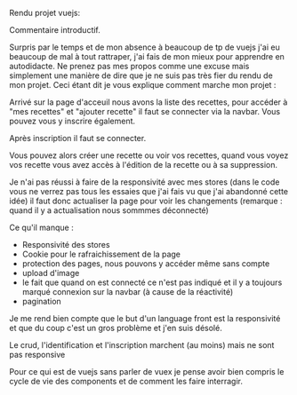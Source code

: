 Rendu projet vuejs:

Commentaire introductif.

Surpris par le temps et de mon absence à beaucoup de tp de vuejs j'ai eu beaucoup de mal à tout rattraper, j'ai fais de mon mieux pour apprendre en autodidacte.
Ne prenez pas mes propos comme une excuse mais simplement une manière de dire que je ne suis pas très fier du rendu de mon projet.
Ceci étant dit je vous explique comment marche mon projet :

Arrivé sur la page d'acceuil nous avons la liste des recettes, pour accéder à "mes recettes" et "ajouter recette" il faut se connecter via la navbar. Vous pouvez vous y inscrire également.

Après inscription il faut se connecter.

Vous pouvez alors créer une recette ou voir vos recettes, quand vous voyez vos recette vous avez accès à l'édition de la recette ou à sa suppression.


Je n'ai pas réussi à faire de la responsivité avec mes stores (dans le code vous ne verrez pas tous les essaies que j'ai fais vu que j'ai abandonné cette idée) il faut donc actualiser la page pour voir les changements (remarque : quand il y a actualisation nous sommmes déconnecté)

Ce qu'il manque :

- Responsivité des stores
- Cookie pour le rafraichissement de la page
- protection des pages, nous pouvons y accéder même sans compte
- upload d'image
- le fait que quand on est connecté ce n'est pas indiqué et il y a toujours marqué connexion sur la navbar (à cause de la réactivité)
- pagination

Je me rend bien compte que le but d'un language front est la responsivité et que du coup c'est un gros problème et j'en suis désolé.

Le crud, l'identification et l'inscription marchent (au moins) mais ne sont pas responsive

Pour ce qui est de vuejs sans parler de vuex je pense avoir bien compris le cycle de vie des components et de comment les faire interragir.

